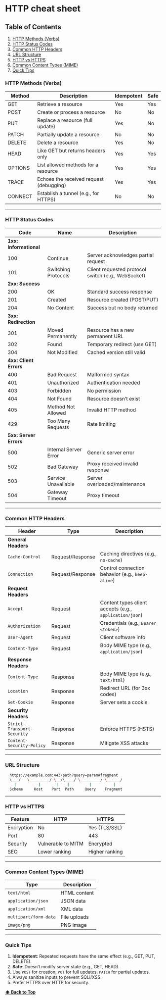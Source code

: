 # HTTP cheat sheet 

## Table of Contents
1. [HTTP Methods (Verbs)](#http-methods-verbs)  
2. [HTTP Status Codes](#http-status-codes)  
3. [Common HTTP Headers](#common-http-headers)  
4. [URL Structure](#url-structure)  
5. [HTTP vs HTTPS](#http-vs-https)  
6. [Common Content Types (MIME)](#common-content-types-mime)  
7. [Quick Tips](#quick-tips)  

### HTTP Methods (Verbs)
| Method  | Description | Idempotent | Safe |
|---------|-------------|------------|------|
| GET     | Retrieve a resource | Yes | Yes |
| POST    | Create or process a resource | No | No |
| PUT     | Replace a resource (full update) | Yes | No |
| PATCH   | Partially update a resource | No | No |
| DELETE  | Delete a resource | Yes | No |
| HEAD    | Like GET but returns headers only | Yes | Yes |
| OPTIONS | List allowed methods for a resource | Yes | Yes |
| TRACE   | Echoes the received request (debugging) | Yes | Yes |
| CONNECT | Establish a tunnel (e.g., for HTTPS) | No | No |

---

### HTTP Status Codes
| Code | Name | Description |
|------|------|-------------|
| **1xx: Informational** |
| 100 | Continue | Server acknowledges partial request |
| 101 | Switching Protocols | Client requested protocol switch (e.g., WebSocket) |
| **2xx: Success** |
| 200 | OK | Standard success response |
| 201 | Created | Resource created (POST/PUT) |
| 204 | No Content | Success but no body returned |
| **3xx: Redirection** |
| 301 | Moved Permanently | Resource has a new permanent URL |
| 302 | Found | Temporary redirect (use GET) |
| 304 | Not Modified | Cached version still valid |
| **4xx: Client Errors** |
| 400 | Bad Request | Malformed syntax |
| 401 | Unauthorized | Authentication needed |
| 403 | Forbidden | No permission |
| 404 | Not Found | Resource doesn’t exist |
| 405 | Method Not Allowed | Invalid HTTP method |
| 429 | Too Many Requests | Rate limiting |
| **5xx: Server Errors** |
| 500 | Internal Server Error | Generic server error |
| 502 | Bad Gateway | Proxy received invalid response |
| 503 | Service Unavailable | Server overloaded/maintenance |
| 504 | Gateway Timeout | Proxy timeout |

---

### Common HTTP Headers
| Header | Type | Description |
|--------|------|-------------|
| **General Headers** |
| `Cache-Control` | Request/Response | Caching directives (e.g., `no-cache`) |
| `Connection` | Request/Response | Control connection behavior (e.g., `keep-alive`) |
| **Request Headers** |
| `Accept` | Request | Content types client accepts (e.g., `application/json`) |
| `Authorization` | Request | Credentials (e.g., `Bearer <token>`) |
| `User-Agent` | Request | Client software info |
| `Content-Type` | Request | Body MIME type (e.g., `application/json`) |
| **Response Headers** |
| `Content-Type` | Response | Body MIME type (e.g., `text/html`) |
| `Location` | Response | Redirect URL (for 3xx codes) |
| `Set-Cookie` | Response | Server sets a cookie |
| **Security Headers** |
| `Strict-Transport-Security` | Response | Enforce HTTPS (HSTS) |
| `Content-Security-Policy` | Response | Mitigate XSS attacks |

---

### URL Structure
```bash
  https://example.com:443/path?query=param#fragment
  \___/   \_________/ \__/\____/ \_________/ \______/
    |          |       |    |         |          |
  Scheme     Host    Port  Path     Query    Fragment
```

---

### HTTP vs HTTPS
| Feature | HTTP | HTTPS |
|---------|------|-------|
| Encryption | No | Yes (TLS/SSL) |
| Port | 80 | 443 |
| Security | Vulnerable to MITM | Encrypted |
| SEO | Lower ranking | Higher ranking |

---

### Common Content Types (MIME)
| Type | Description |
|------|-------------|
| `text/html` | HTML content |
| `application/json` | JSON data |
| `application/xml` | XML data |
| `multipart/form-data` | File uploads |
| `image/png` | PNG image |

---

### Quick Tips
1. **Idempotent**: Repeated requests have the same effect (e.g., GET, PUT, DELETE).  
2. **Safe**: Doesn’t modify server state (e.g., GET, HEAD).  
3. Use `POST` for creation, `PUT` for full updates, `PATCH` for partial updates.  
4. Always sanitize inputs to prevent SQLi/XSS.  
5. Prefer HTTPS over HTTP for security.  

**[⬆ Back to Top](#table-of-contents)**